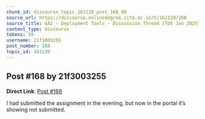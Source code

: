 ```yaml
---
chunk_id: discourse_topic_161120_post_168_00
source_url: https://discourse.onlinedegree.iitm.ac.in/t/161120/168
source_title: GA2 - Deployment Tools - Discussion Thread [TDS Jan 2025]
content_type: discourse
tokens: 59
username: 21f3003255
post_number: 168
topic_id: 161120
---
```


## Post #168 by 21f3003255

**Direct Link**: [Post #168](https://discourse.onlinedegree.iitm.ac.in/t/161120/168)

I had submitted the assignment in the evening, but now in the portal it’s showing not submitted.
